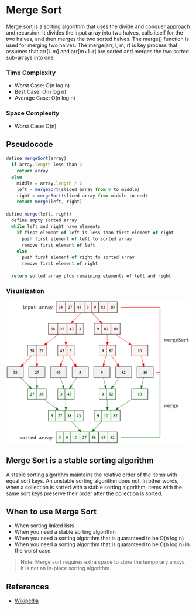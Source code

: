 # Merge Sort

Merge sort is a sorting algorithm that uses the divide and conquer approach and recursion. It divides the input array into two halves, calls itself for the two halves, and then merges the two sorted halves. The merge() function is used for merging two halves. The merge(arr, l, m, r) is key process that assumes that arr[l..m] and arr[m+1..r] are sorted and merges the two sorted sub-arrays into one.

### Time Complexity

- Worst Case: O(n log n)
- Best Case: O(n log n)
- Average Case: O(n log n)

### Space Complexity

- Worst Case: O(n)

## Pseudocode

```js
define mergeSort(array)
  if array.length less than 2
    return array
  else
    middle = array.length / 2
    left = mergeSort(sliced array from 0 to middle)
    right = mergeSort(sliced array from middle to end)
    return merge(left, right)

define merge(left, right)
  define empty sorted array
  while left and right have elements
    if first element of left is less than first element of right
      push first element of left to sorted array
      remove first element of left
    else
      push first element of right to sorted array
      remove first element of right

  return sorted array plus remaining elements of left and right
```

### Visualization

![Merge Sort](./merge-sort.png 'Merge Sort')

## Merge Sort is a stable sorting algorithm

A stable sorting algorithm maintains the relative order of the items with equal sort keys. An unstable sorting algorithm does not. In other words, when a collection is sorted with a stable sorting algorithm, items with the same sort keys preserve their order after the collection is sorted.

## When to use Merge Sort

- When sorting linked lists
- When you need a stable sorting algorithm
- When you need a sorting algorithm that is guaranteed to be O(n log n)
- When you need a sorting algorithm that is guaranteed to be O(n log n) in the worst case

> Note: Merge sort requires extra space to store the temporary arrays. It is not an in-place sorting algorithm.

## References

- [Wikipedia](https://en.wikipedia.org/wiki/Merge_sort)
